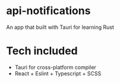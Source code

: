 # api-notifications
An app that built with Tauri for learning Rust

# Tech included
+ Tauri for cross-platform compiler
+ React + Eslint + Typescript + SCSS

